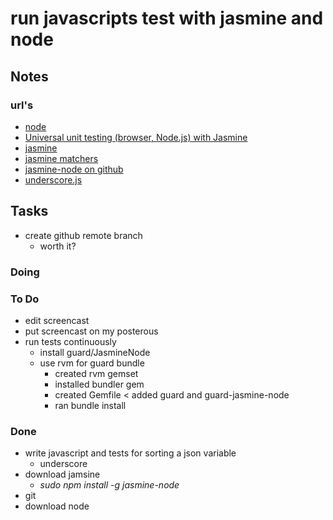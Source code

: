 # run javascripts test with jasmine and node

## Notes

### url's 

- [node](http://nodejs.org/)
- [Universal unit testing (browser, Node.js) with Jasmine ](http://www.2ality.com/2011/10/jasmine.html)
- [jasmine](http://pivotal.github.com/jasmine/)
- [jasmine matchers](http://pivotal.github.com/jasmine/jsdoc/symbols/jasmine.Matchers.html)
- [jasmine-node on github](https://github.com/mhevery/jasmine-node)
- [underscore.js](http://documentcloud.github.com/underscore/)

## Tasks

- create github remote branch
    - worth it?

### Doing

### To Do

- edit screencast
- put screencast on my posterous
- run tests continuously
    - install guard/JasmineNode
    - use rvm for guard bundle
        - created rvm gemset
        - installed bundler gem
        - created Gemfile < added guard and guard-jasmine-node
        - ran bundle install

### Done

- write javascript and tests for sorting a json variable
    - underscore
- download jamsine
    - _sudo npm install -g jasmine-node_
- git
- download node
